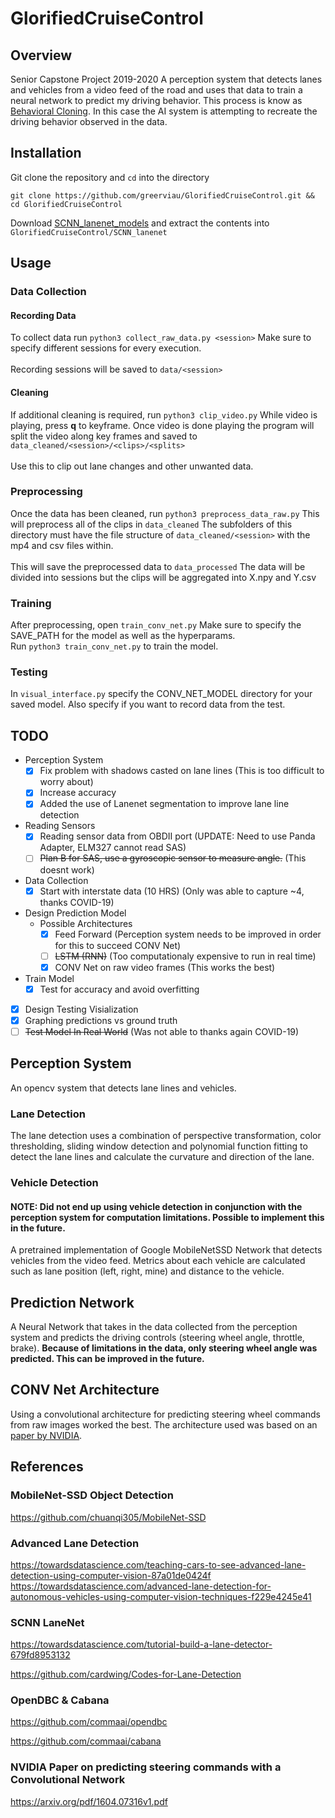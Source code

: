 # GlorifiedCruiseControl

## Overview
Senior Capstone Project 2019-2020
A perception system that detects lanes and vehicles from a video feed of the road and uses that data to train a neural network to predict my driving behavior.
This process is know as [Behavioral Cloning](https://arxiv.org/abs/1805.01954). In this case the AI system is attempting to recreate the driving behavior observed in the data.

## Installation
Git clone the repository and ```cd``` into the directory
``` 
git clone https://github.com/greerviau/GlorifiedCruiseControl.git && cd GlorifiedCruiseControl
```
Download [SCNN_lanenet_models](https://drive.google.com/open?id=1Z2HSItBayCRa3pg1CEn0S_xn8LLLwIGD) and extract the contents into ```GlorifiedCruiseControl/SCNN_lanenet```

## Usage 
### Data Collection
#### Recording Data
To collect data run ```python3 collect_raw_data.py <session>``` Make sure to specify different sessions for every execution.<br/>  
Recording sessions will be saved to ```data/<session>```
#### Cleaning
If additional cleaning is required, run ```python3 clip_video.py``` While video is playing, press **q** to keyframe. Once video is done playing the program will split the video along key frames and saved to ```data_cleaned/<session>/<clips>/<splits>```<br/>   
Use this to clip out lane changes and other unwanted data.<br/>   
### Preprocessing
Once the data has been cleaned, run ```python3 preprocess_data_raw.py``` This will preprocess all of the clips in ```data_cleaned``` The subfolders of this directory must have the file structure of ```data_cleaned/<session>``` with the mp4 and csv files within.<br/>  
This will save the preprocessed data to ```data_processed``` The data will be divided into sessions but the clips will be aggregated into X.npy and Y.csv<br/>    
### Training
After preprocessing, open ```train_conv_net.py``` Make sure to specify the SAVE_PATH for the model as well as the hyperparams.<br/> 
Run ```python3 train_conv_net.py``` to train the model.
### Testing
In ```visual_interface.py``` specify the CONV_NET_MODEL directory for your saved model. Also specify if you want to record data from the test.<br/>

## TODO
* Perception System
  * [x] Fix problem with shadows casted on lane lines (This is too difficult to worry about)
  * [x] Increase accuracy
  * [x] Added the use of Lanenet segmentation to improve lane line detection
* Reading Sensors
  * [x] Reading sensor data from OBDII port (UPDATE: Need to use Panda Adapter, ELM327 cannot read SAS)
  * [ ] ~~Plan B for SAS, use a gyroscopic sensor to measure angle.~~ (This doesnt work)
* Data Collection
  * [x] Start with interstate data (10 HRS) (Only was able to capture ~4, thanks COVID-19)
* Design Prediction Model
  * Possible Architectures
    * [x] Feed Forward (Perception system needs to be improved in order for this to succeed CONV Net)
    * [ ] ~~LSTM (RNN)~~ (Too computationaly expensive to run in real time)
    * [x] CONV Net on raw video frames (This works the best)
* Train Model
  * [x] Test for accuracy and avoid overfitting
* [x] Design Testing Visialization
* [x] Graphing predictions vs ground truth
* [ ] ~~Test Model In Real World~~ (Was not able to thanks again COVID-19)

## Perception System
An opencv system that detects lane lines and vehicles. 

### Lane Detection
The lane detection uses a combination of perspective transformation, color thresholding, sliding window detection and polynomial function fitting to detect the lane lines and calculate the curvature and direction of the lane.

### Vehicle Detection
#### NOTE: Did not end up using vehicle detection in conjunction with the perception system for computation limitations. Possible to implement this in the future.
A pretrained implementation of Google MobileNetSSD Network that detects vehicles from the video feed. Metrics about each vehicle are calculated such as lane position (left, right, mine) and distance to the vehicle.

## Prediction Network
A Neural Network that takes in the data collected from the perception system and predicts the driving controls (steering wheel angle, throttle, brake). **Because of limitations in the data, only steering wheel angle was predicted. This can be improved in the future.**

## CONV Net Architecture
Using a convolutional architecture for predicting steering wheel commands from raw images worked the best. The architecture used was based on an [paper by NVIDIA](https://arxiv.org/pdf/1604.07316v1.pdf).

## References
### MobileNet-SSD Object Detection
https://github.com/chuanqi305/MobileNet-SSD
### Advanced Lane Detection
https://towardsdatascience.com/teaching-cars-to-see-advanced-lane-detection-using-computer-vision-87a01de0424f
https://towardsdatascience.com/advanced-lane-detection-for-autonomous-vehicles-using-computer-vision-techniques-f229e4245e41
### SCNN LaneNet
https://towardsdatascience.com/tutorial-build-a-lane-detector-679fd8953132

https://github.com/cardwing/Codes-for-Lane-Detection
### OpenDBC & Cabana
https://github.com/commaai/opendbc

https://github.com/commaai/cabana
### NVIDIA Paper on predicting steering commands with a Convolutional Network
https://arxiv.org/pdf/1604.07316v1.pdf